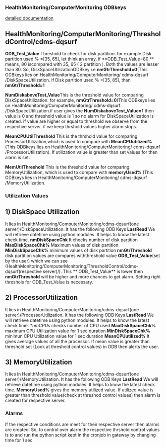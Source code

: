### HealthMonitoring/ComputerMonitoring ODBkeys
[detailed documentation](https://confluence.slac.stanford.edu/display/CDMS/SuperCDMS+DAQ+Documentation?preview=/225983675/363460667/DAQ_DQM%20Introduction.pdf)
## HealthMonitoring/ComputerMonitoring/ThresholdControl/cdms-dqsurf
               
**ODB_Test_Value** Threshold to check for disk partition. for example Disk partition used % =[35, 65], let think an array, if **ODB_Test_Value=80 ** means, 80 iscompared with 35, 65 ( 2 partition ). Both the values are lesser than 80. So, DiskSpaceUtilizationODBkey i.e **nmGtrThreshold=0**(This ODBkeys lies on HealthMonitoring/ComputerMonitoring/ cdms-dqsurf <one of respective server>/DiskSpaceUtilization. If Disk partition used % =[35, 85], than **nmGtrThreshold=1**

**NumDiskaboveTest_Value**This is the threshold value for comparing DiskSpaceUtilization. for example,  **nmGtrThreshold=0**(This ODBkeys lies on HealthMonitoring/ComputerMonitoring/ cdms-dqsurf <one of respective server>/DiskSpaceUtilization.if  user gives the **NumDiskaboveTest_Value=1** then value is 0 and threshold value is 1 so no alarm for DiskSpaceUtilization is created.  if value are higher or equal to threshold we observe from the respective server. if we keep thrshold values higher alarm stops.

**MeanCPUUtilThreshold** This is the thrshold value for comparing ProcessorUtilization,which is used to compare with **MeanCPUutilized%** (This ODBkeys lies on HealthMonitoring/ComputerMonitoring/ cdms-dqsurf <one of respective server>/ProcessorUtilization). If utilization value is greater than set values for then alarm is set.

**MemUtilThreshold** This is the threshold value for comparing MemoryUtilization, which is used to compare with **memoryUsed%** (This ODBkeys lies in HealthMonitoring/ComputerMonitoring/ cdms-dqsurf <one of respective server>/MemoryUtilization.


### Utilization Values
## 1) DiskSpace Utilization
It lies in  HealthMonitoring/ComputerMonitoring/cdms-dqsurf(one server)/DiskSpaceUtilization. It has the following ODB Keys
**LastRead** We will retrieve datetime using python modules. It helps to know the latest check time.
**nmDiskSpaceChk** It checks number of disk partition
**MaxDiskSpaceChk%** Maximum values of disk partition
**MinDiskSpaceChk%** minimum values of disk partition
**nmGtrThreshold** disk partition values are compares withthreshold value **ODB_Test_Value**(set by the user) which we can see (HealthMonitoring/ComputerMonitoring/ThresholdControl/cdms-dqsurf(respective server)/). This ** ODB_Test_Value** is lower then **nmGtrThreshold** will be higher and  more chances to get alarm. Setting right threshols for ODB_Test_Value is necessary.

## 2) ProcessorUtilization
It lies in  HealthMonitoring/ComputerMonitoring/cdms-dqsurf(one server)/ProcessorUtilization. It has the following ODB Keys
**LastRead** We will retrieve datetime using python modules. It helps to know the latest check time.
**nmCPUs* checks number of CPU used
**MaxDiskSpaceChk%** maximum CPU Utilization value for 1 sec duration
**MinDiskSpaceChk%** minimun CPU Utilization value for 1 sec duration
**MeanCPUutilized%** It gives average values of all the processor. If mean value is greater than threshold set (Look at threshold control values) in ODB then alerts the user.

## 3) MemoryUtilization
It lies in  HealthMonitoring/ComputerMonitoring/cdms-dqsurf(one server)/MemoryUtilization. It has the following ODB Keys
**LastRead** We will retrieve datetime using python modules. It helps to know the latest check time.
**MemoryUsed%** gives the memory utilized value. If utilized value is greater than threshold value(check at threshod control values) then alarm is created for respective server.


### Alarms
If the respective conditions are meet for their respective server then alarms are created. So, to control over alarm the respective thrshold control values is to and run the python script kept in the cronjob in gateway by changing time for 1 sec
